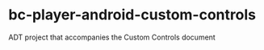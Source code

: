 bc-player-android-custom-controls
=================================

ADT project that accompanies the Custom Controls document
